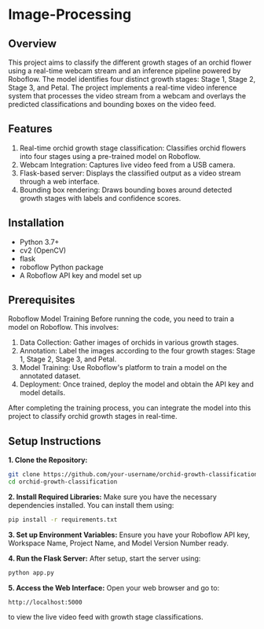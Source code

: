 # Image-Processing

## Overview

This project aims to classify the different growth stages of an orchid flower using a real-time webcam stream and an inference pipeline powered by Roboflow. The model identifies four distinct growth stages: Stage 1, Stage 2, Stage 3, and Petal. The project implements a real-time video inference system that processes the video stream from a webcam and overlays the predicted classifications and bounding boxes on the video feed.

## Features

1. Real-time orchid growth stage classification: Classifies orchid flowers into four stages using a pre-trained model on Roboflow.
2. Webcam Integration: Captures live video feed from a USB camera.
3. Flask-based server: Displays the classified output as a video stream through a web interface.
4. Bounding box rendering: Draws bounding boxes around detected growth stages with labels and confidence scores.

## Installation
- Python 3.7+
- cv2 (OpenCV)
- flask
- roboflow Python package
- A Roboflow API key and model set up

## Prerequisites
Roboflow Model Training
Before running the code, you need to train a model on Roboflow. This involves:

1. Data Collection: Gather images of orchids in various growth stages.
2. Annotation: Label the images according to the four growth stages: Stage 1, Stage 2, Stage 3, and Petal.
3. Model Training: Use Roboflow's platform to train a model on the annotated dataset.
4. Deployment: Once trained, deploy the model and obtain the API key and model details.

After completing the training process, you can integrate the model into this project to classify orchid growth stages in real-time.

## Setup Instructions

**1. Clone the Repository:**
```bash
git clone https://github.com/your-username/orchid-growth-classification.git
cd orchid-growth-classification
```

**2. Install Required Libraries:**
Make sure you have the necessary dependencies installed. You can install them using:
```bash
pip install -r requirements.txt
```

**3. Set up Environment Variables:**
Ensure you have your Roboflow API key, Workspace Name, Project Name, and Model Version Number ready.

**4. Run the Flask Server:**
After setup, start the server using:
```bash
python app.py
```

**5. Access the Web Interface:**
Open your web browser and go to:
```arduino
http://localhost:5000
````
to view the live video feed with growth stage classifications.

